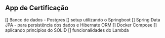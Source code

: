 ## App de Certificação
[] Banco de dados - Postgres
[] setup utilizando o Springboot
[] Spring Data JPA - para persistência dos dados e Hibernate ORM
[] Docker Compose
[] aplicando princípios do SOLID
[] funcionalidades do Lambda
